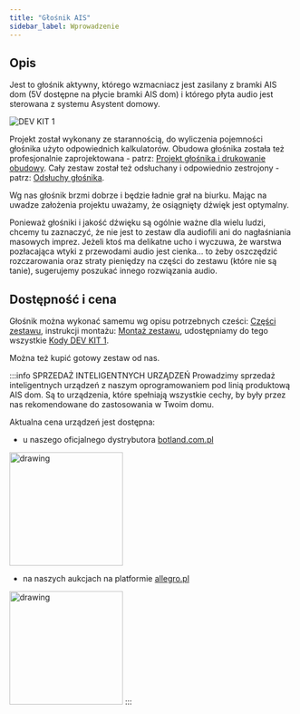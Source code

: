```yaml
---
title: "Głośnik AIS"
sidebar_label: Wprowadzenie
---
```


## Opis

Jest to głośnik aktywny, którego wzmacniacz jest zasilany z bramki AIS dom (5V dostępne na płycie bramki AIS dom) i którego płyta audio jest sterowana z systemu Asystent domowy.

![DEV KIT 1](/img/en/iot/dev_kit_1.jpeg)


Projekt został wykonany ze starannością, do wyliczenia pojemności głośnika użyto odpowiednich kalkulatorów. Obudowa głośnika została też profesjonalnie zaprojektowana - patrz: [Projekt głośnika i drukowanie obudowy](ais_dev_kit_1_project). Cały zestaw został też odsłuchany i odpowiednio zestrojony - patrz: [Odsłuchy głośnika](ais_dev_kit_1_audio).

Wg nas głośnik brzmi dobrze i będzie ładnie grał na biurku. Mając na uwadze założenia projektu uważamy, że osiągnięty dźwięk jest optymalny.

Ponieważ głośniki i jakość dźwięku są ogólnie ważne dla wielu ludzi, chcemy tu zaznaczyć, że nie jest to zestaw dla audiofili ani do nagłaśniania masowych imprez. Jeżeli ktoś ma delikatne ucho i wyczuwa, że warstwa pozłacająca wtyki z przewodami audio jest cienka… to żeby oszczędzić rozczarowania oraz straty pieniędzy na części do zestawu (które nie są tanie), sugerujemy poszukać innego rozwiązania audio.




 ## Dostępność i cena

Głośnik można wykonać samemu wg opisu potrzebnych cześci: [Części zestawu](ais_dev_kit_1_parts), instrukcji montażu: [Montaż zestawu](ais_dev_kit_1_instruction), udostępniamy do tego wszystkie [Kody DEV KIT 1](ais_dev_kit_1_codes).


Można też kupić gotowy zestaw od nas.

:::info SPRZEDAŻ INTELIGENTNYCH URZĄDZEŃ
Prowadzimy sprzedaż inteligentnych urządzeń z naszym oprogramowaniem pod linią produktową AIS dom.
Są to urządzenia, które spełniają wszystkie cechy, by były przez nas rekomendowane do zastosowania w Twoim domu.

Aktualna cena urządzeń jest dostępna:

- u naszego oficjalnego dystrybutora [botland.com.pl](https://botland.com.pl/pl/227_prd_ai-speaker)

[<img src="/img/en/icons/botland.png" alt="drawing" width="200"/>](https://botland.com.pl/pl/227_prd_ai-speaker)

- na naszych aukcjach na platformie [allegro.pl](https://allegro.pl/uzytkownik/AI-Speaker) 

[<img src="/img/en/icons/allegro.png" alt="drawing" width="200"/>](https://allegro.pl/uzytkownik/AI-Speaker) 
:::